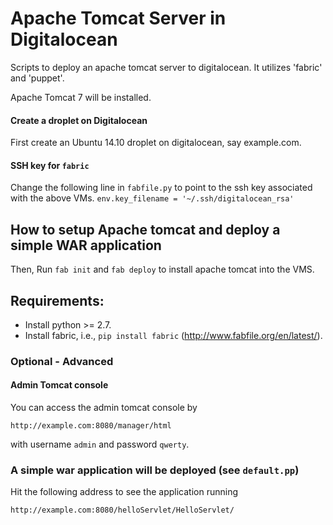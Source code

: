 # Apache Tomcat Server in Digitalocean

Scripts to deploy an apache tomcat server to digitalocean. It utilizes 'fabric' and 'puppet'.

Apache Tomcat 7 will be installed.

#### Create a droplet on Digitalocean

First create an Ubuntu 14.10 droplet on digitalocean, say example.com.

#### SSH key for `fabric`

Change the following line in `fabfile.py` to point to the ssh key associated with the above VMs. 
`env.key_filename = '~/.ssh/digitalocean_rsa'`

## How to setup Apache tomcat and deploy a simple WAR application

Then, Run ``fab init`` and ``fab deploy`` to install apache tomcat into the VMS.

## Requirements:

* Install python >= 2.7.
* Install fabric, i.e., `pip install fabric` (http://www.fabfile.org/en/latest/).


### Optional - Advanced

#### Admin Tomcat console 

You can access the admin tomcat console by

```
http://example.com:8080/manager/html
```

with username `admin` and password `qwerty`.

### A simple war application will be deployed (see `default.pp`)

Hit the following address to see the application running
```
http://example.com:8080/helloServlet/HelloServlet/
```

